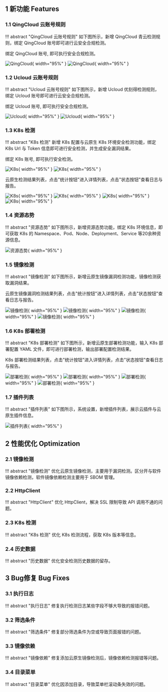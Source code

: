 ## 1 新功能 Features

### 1.1 QingCloud 云账号规则

!!! abstract "QingCloud 云账号规则"
    如下图所示，新增 QingCloud 青云检测规则，绑定 QingCloud 账号即可进行云安全合规检测。

绑定 QingCloud 账号, 即可执行安全合规检测。

![QingCloud](../img/release/0.2.2/qingcloud1.png){ width="95%" }
![QingCloud](../img/release/0.2.2/qingcloud2.png){ width="95%" }


### 1.2 Ucloud 云账号规则

!!! abstract "Ucloud 云账号规则"
    如下图所示，新增 Ucloud 优刻得检测规则，绑定 Ucloud 账号即可进行云安全合规检测。

绑定 Ucloud 账号, 即可执行安全合规检测。

![Ucloud](../img/release/0.2.2/ucloud1.png){ width="95%" }
![Ucloud](../img/release/0.2.2/ucloud2.png){ width="95%" }

### 1.3 K8s 检测

!!! abstract "K8s 检测"
    新增 K8s 配置与云原生 K8s 环境安全检测功能，绑定 K8s Url 与 Token 信息即可进行安全检测，并生成安全漏洞结果。

绑定 K8s 账号, 即可执行安全检测。

![K8s](../img/release/0.2.2/k8s1.png){ width="95%" }
![K8s](../img/release/0.2.2/k8s2.png){ width="95%" }

云原生检测结果列表，点击"统计按钮"进入详情列表，点击"状态按钮"查看日志与报告。

![K8s](../img/release/0.2.2/k8s3.png){ width="95%" }
![K8s](../img/release/0.2.2/k8s4.png){ width="95%" }
![K8s](../img/release/0.2.2/k8s5.png){ width="95%" }
![K8s](../img/release/0.2.2/k8s6.png){ width="95%" }

### 1.4 资源态势

!!! abstract "资源态势"
    如下图所示，新增资源态势功能，绑定 K8s 环境信息，即可获取 K8s 的 Namespace、Pod、Node、Deployment、Service 等20余种资源信息。

![资源态势](../img/release/0.2.2/situation.png){ width="95%" }

### 1.5 镜像检测

!!! abstract "镜像检测"
    如下图所示，新增云原生镜像漏洞检测功能，镜像检测获取漏洞结果。

云原生镜像漏洞检测结果列表，点击"统计按钮"进入详情列表，点击"状态按钮"查看日志与报告。

![镜像检测](../img/release/0.2.2/image1.png){ width="95%" }
![镜像检测](../img/release/0.2.2/image2.png){ width="95%" }
![镜像检测](../img/release/0.2.2/image3.png){ width="95%" }
![镜像检测](../img/release/0.2.2/image4.png){ width="95%" }

### 1.6 K8s 部署检测

!!! abstract "K8s 部署检测"
    如下图所示，新增云原生部署检测功能，输入 K8s 部署配置 YAML 文件，即可进行部署检测，输出部署配置检测结果。

K8s 部署检测结果列表，点击"统计按钮"进入详情列表，点击"状态按钮"查看日志与报告。

![部署检测](../img/release/0.2.2/config1.png){ width="95%" }
![部署检测](../img/release/0.2.2/config2.png){ width="95%" }
![部署检测](../img/release/0.2.2/config3.png){ width="95%" }
![部署检测](../img/release/0.2.2/config4.png){ width="95%" }

### 1.7 插件列表

!!! abstract "插件列表"
    如下图所示，系统设置，新增插件列表，展示云插件与云原生插件信息。

![插件列表](../img/release/0.2.2/situation.png){ width="95%" }

## 2 性能优化 Optimization

### 2.1 镜像检测

!!! abstract "镜像检测"
    优化云原生镜像检测，主要用于漏洞检测。区分开与软件镜像依赖检测，软件镜像依赖检测主要用于 SBOM 管理。

### 2.2 HttpClient

!!! abstract "HttpClient"
    优化 HttpClient，解决 SSL 限制导致 API 调用不通的问题。

### 2.3 K8s 检测

!!! abstract "K8s 检测"
    优化 K8s 检测流程，获取 K8s 版本等信息。

### 2.4 历史数据

!!! abstract "历史数据"
    优化安全检测历史数据的留存。


## 3 Bug修复 Bug Fixes

### 3.1 执行日志

!!! abstract "执行日志"
    修复执行检测日志某些字段不够大导致的报错问题。

### 3.2 筛选条件

!!! abstract "筛选条件"
    修复部分筛选条件为空或导致页面报错的问题。

### 3.3 镜像依赖

!!! abstract "镜像依赖"
    修复添加云原生镜像检测后，镜像依赖检测报错等问题。

### 3.4 目录菜单

!!! abstract "目录菜单"
    优化因添加目录，导致菜单栏滚动条失效的问题。
